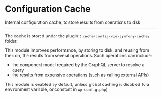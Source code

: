 # Configuration Cache

Internal configuration cache, to store results from operations to disk

---

The cache is stored under the plugin's `cache/config-via-symfony-cache/` folder.

This module improves performance, by storing to disk, and reusing from then on, the results from several operations. Such operations can include:

- the component model required by the GraphQL server to resolve a query
- the results from expensive operations (such as calling external APIs)

This module is enabled by default, unless global caching is disabled (via environment variable, or constant in `wp-config.php`).